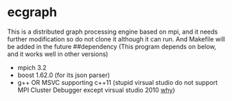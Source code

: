 # ecgraph
This is a distributed graph processing engine based on mpi, and it needs further modification so do not clone it although it can run. And Makefile will be added in the future
##dependency 
(This program depends on below, and it works well in other versions)
* mpich 3.2
* boost 1.62.0 (for its json parser)
* g++ OR MSVC supporting c++11 (stupid virsual studio do not support MPI Cluster Debugger except virsual studio 2010 [why](https://visualstudio.uservoice.com/forums/121579-visual-studio-ide/suggestions/3075084-bring-back-the-mpi-cluster-debugger))
